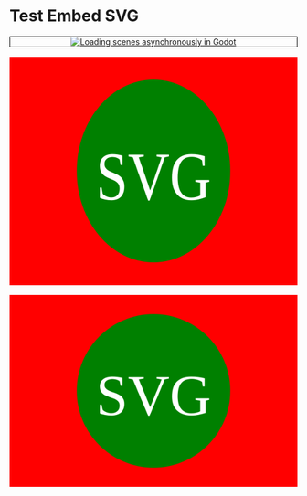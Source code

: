 # Test Embed SVG



<div align="center" style="border:1px solid black;">
	<a href="https://youtu.be/PFCWlwdfK_k">
		<img src="https://img.youtube.com/vi/PFCWlwdfK_k/0.jpg" alt="Loading scenes asynchronously in Godot">
	</a>
</div>

<div align="center">
	<br>
	<a href="https://raw.githubusercontent.com/workhorsy/test_svg_embed/master/play_video.svg">
		<img src="play_video.svg" width="800" height="400" alt="Play Video">
	</a>
	<br>
</div>

![groups](https://github.com/workhorsy/test_svg_embed/blob/master/play_video.svg)
